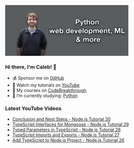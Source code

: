 <img src="github-cover-photo-my-face.jpg" width="400px" />

### Hi there, I'm Caleb! 🍛

- 💰 Sponsor me on [GitHub](https://github.com/sponsors/CalebCurry)
- 🎥 Watch my tutorials on [YouTube](https://www.youtube.com/calebthevideomaker2)
- 📗 My courses on [CodeBreakthrough](https://www.codebreakthrough.com)
- 🤔 I’m currently studying: [Python](https://www.youtube.com/watch?v=s3IvdkCq2_c&t=4254s)

### Latest YouTube Videos
<!-- YOUTUBE:START -->
- [Conclusion and Next Steps - Node.js Tutorial 30](https://www.youtube.com/watch?v=sW1zu55vrSQ)
- [TypeScript Interfaces for Mongoose - Node.js Tutorial 29](https://www.youtube.com/watch?v=e9S0QiM4qdw)
- [Typed Parameters in TypeScript - Node.js Tutorial 28](https://www.youtube.com/watch?v=mTuBOoq8sBE)
- [TypeScript Imports and Exports - Node.js Tutorial 27](https://www.youtube.com/watch?v=4Eb8EDRpwk0)
- [Add TypeScript to Node.js Project - Node.js Tutorial 26](https://www.youtube.com/watch?v=nEq7gI5U7Co)
<!-- YOUTUBE:END -->

